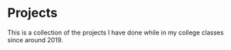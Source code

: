 # Projects
This is a collection of the projects I have done while in my college classes since around 2019. 
